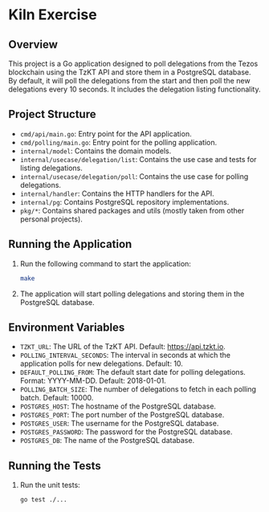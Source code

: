 # Kiln Exercise

## Overview

This project is a Go application designed to poll delegations from the Tezos blockchain using the TzKT API and store them in a PostgreSQL database.
By default, it will poll the delegations from the start and then poll the new delegations every 10 seconds.
It includes the delegation listing functionality.

## Project Structure

- `cmd/api/main.go`: Entry point for the API application.
- `cmd/polling/main.go`: Entry point for the polling application.
- `internal/model`: Contains the domain models.
- `internal/usecase/delegation/list`: Contains the use case and tests for listing delegations.
- `internal/usecase/delegation/poll`: Contains the use case for polling delegations.
- `internal/handler`: Contains the HTTP handlers for the API.
- `internal/pg`: Contains PostgreSQL repository implementations.
- `pkg/*`: Contains shared packages and utils (mostly taken from other personal projects).

## Running the Application

1. Run the following command to start the application:
    ```sh
   make
    ```

2. The application will start polling delegations and storing them in the PostgreSQL database.

## Environment Variables

- `TZKT_URL`: The URL of the TzKT API. Default: https://api.tzkt.io.
- `POLLING_INTERVAL_SECONDS`: The interval in seconds at which the application polls for new delegations. Default: 10.
- `DEFAULT_POLLING_FROM`: The default start date for polling delegations. Format: YYYY-MM-DD. Default: 2018-01-01.
- `POLLING_BATCH_SIZE`: The number of delegations to fetch in each polling batch. Default: 10000.
- `POSTGRES_HOST`: The hostname of the PostgreSQL database.
- `POSTGRES_PORT`: The port number of the PostgreSQL database.
- `POSTGRES_USER`: The username for the PostgreSQL database.
- `POSTGRES_PASSWORD`: The password for the PostgreSQL database.
- `POSTGRES_DB`: The name of the PostgreSQL database.

## Running the Tests

1. Run the unit tests:
    ```sh
    go test ./...